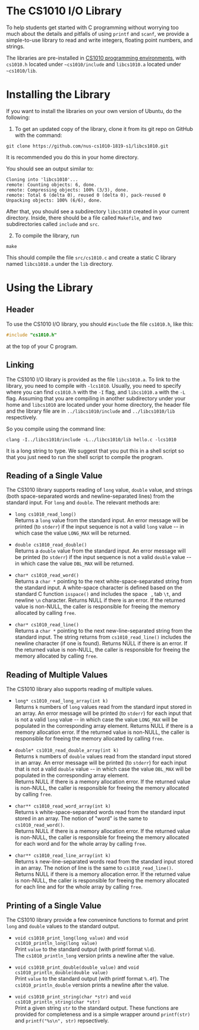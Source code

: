 # The CS1010 I/O Library

To help students get started with C programming without worrying too much about the details and pitfalls of using `printf` and `scanf`, we provide a simple-to-use library to read and write integers, floating point numbers, and strings.  

The libraries are pre-installed in [CS1010 programming environments](environments.md), with `cs1010.h` located under `~cs1010/include` and `libcs1010.a` located under `~cs1010/lib`.

# Installing the Library

If you want to install the libraries on your own version of Ubuntu, do the following:

1. To get an updated copy of the library, clone it from its git repo on GitHub with the command:

```
git clone https://github.com/nus-cs1010-1819-s1/libcs1010.git
```

It is recommended you do this in your home directory.

You should see an output similar to:
```
Cloning into 'libcs1010'...
remote: Counting objects: 6, done.
remote: Compressing objects: 100% (3/3), done.
remote: Total 6 (delta 0), reused 0 (delta 0), pack-reused 0
Unpacking objects: 100% (6/6), done.
```

After that, you should see a subdirectory `libcs1010` created in your current directory.  Inside, there should be a file called `Makefile`, and two subdirectories called `include` and `src`.  

2. To compile the library, run

```
make
```

This should compile the file `src/cs1010.c` and create a static C library named `libcs1010.a` under the `lib` directory.

# Using the Library

## Header

To use the CS1010 I/O library, you should `#include` the file `cs1010.h`, like this:

```C
#include "cs1010.h"
```

at the top of your C program.

## Linking

The CS1010 I/O library is provided as the file `libcs1010.a`.  To link to the library, you need to compile with `-lcs1010`.  Usually, you need to specify where you can find `cs1010.h` with the `-I` flag, and `libcs1010.a` with the `-L` flag.  Assuming that you are compiling in another subdirectory under your home and `libcs1010` are located under your home directory, the header file and the library file are in `../libcs1010/include` and `../libcs1010/lib` respectively.

So you compile using the command line:

```
clang -I../libcs1010/include -L../libcs1010/lib hello.c -lcs1010
```

It is a long string to type.  We suggest that you put this in a shell script so that you just need to run the shell script to compile the program.

## Reading of a Single Value

The CS1010 library supports reading of `long` value, `double` value, and strings (both space-separated words and newline-separated lines) from the standard input.  For `long` and `double`. The relevant methods are:

- `long cs1010_read_long()`<br>
Returns a `long` value from the standard input.  An error message will be printed (to `stderr`) if the input sequence is not a valid `long` value -- in which case the value `LONG_MAX` will be returned.

- `double cs1010_read_double()`<br>
Returns a `double` value from the standard input.  An error message will be printed (to `stderr`) if the input sequence is not a valid `double` value -- in which case the value `DBL_MAX` will be returned.

- `char* cs1010_read_word()`<br>
Returns a `char *` pointing to the next white-space-separated string from the standard input.  A white-space character is defined based on the standard C function `isspace()` and includes the space ` `, tab `\t`, and newline `\n` character.  Returns NULL if there is an error.  If the returned value is non-NULL, the caller is responsible for freeing the memory allocated by calling `free`.  

- `char* cs1010_read_line()`<br>
Returns a `char *` pointing to the next new-line-separated string from the standard input.   The string returns from `cs1010_read_line()` includes the newline character (if one is found).
Returns NULL if there is an error.  If the returned value is non-NULL, the caller is responsible for freeing the memory allocated by calling `free`.

## Reading of Multiple Values

The CS1010 library also supports reading of multiple values.  

- `long* cs1010_read_long_array(int k)`<br>
Returns `k` numbers of `long` values read from the standard input stored in an array.  An error message will be printed (to `stderr`) for each input that is not a valid `long` value -- in which case the value `LONG_MAX` will be populated in the corresponding array element.  Returns NULL if there is a memory allocation error.  If the returned value is non-NULL, the caller is responsible for freeing the memory allocated by calling `free`.

- `double* cs1010_read_double_array(int k)`<br>
Returns `k` numbers of `double` values read from the standard input stored in an array.  An error message will be printed (to `stderr`) for each input that is not a valid `double` value -- in which case the value `DBL_MAX` will be populated in the corresponding array element.  
Returns NULL if there is a memory allocation error.  If the returned value is non-NULL, the caller is responsible for freeing the memory allocated by calling `free`.

- `char** cs1010_read_word_array(int k)`<br>
Returns `k` white-space-separated words read from the standard input stored in an array.  The notion of "word" is the same to `cs1010_read_word()`.  
Returns NULL if there is a memory allocation error.  If the returned value is non-NULL, the caller is responsible for freeing the memory allocated for each word and for the whole array by calling `free`.

- `char** cs1010_read_line_array(int k)`<br>
Returns `k` new-line-separated words read from the standard input stored in an array.  The notion of line is the same to `cs1010_read_line()`.  
Returns NULL if there is a memory allocation error.  If the returned value is non-NULL, the caller is responsible for freeing the memory allocated for each line and for the whole array by calling `free`.

## Printing of a Single Value

The CS1010 library provide a few convenince functions to format and print `long` and `double` values to the standard output.

- `void cs1010_print_long(long value)` and `void cs1010_println_long(long value)`<br>
Print `value` to the standard output (with printf format `%ld`).  
The `cs1010_println_long` version prints a newline after the value.

- `void cs1010_print_double(double value)` and `void cs1010_println_double(double value)`<br>
Print `value` to the standard output (with printf format `%.4f`).
The `cs1010_println_double` version prints a newline after the value.

- `void cs1010_print_string(char *str)` and `void cs1010_println_string(char *str)`<br>
Print a given string `str` to the standard output.  These functions are provided for completeness and is a simple wrapper around `printf(str)` and `printf("%s\n", str)` repsectively.
